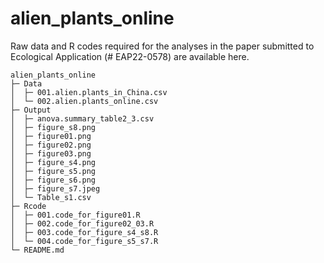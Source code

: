 # alien_plants_online
Raw data and R codes required for the analyses in the paper submitted to Ecological Application (# EAP22-0578) are available here.


```
alien_plants_online
├─ Data
│  ├─ 001.alien.plants_in_China.csv
│  └─ 002.alien.plants_online.csv
├─ Output
│  ├─ anova.summary_table2_3.csv
│  ├─ figure_s8.png
│  ├─ figure01.png
│  ├─ figure02.png
│  ├─ figure03.png
│  ├─ figure_s4.png
│  ├─ figure_s5.png
│  ├─ figure_s6.png
│  ├─ figure_s7.jpeg
│  └─ Table_s1.csv
├─ Rcode
│  ├─ 001.code_for_figure01.R
│  ├─ 002.code_for_figure02_03.R
│  ├─ 003.code_for_figure_s4_s8.R
│  └─ 004.code_for_figure_s5_s7.R
└─ README.md
```